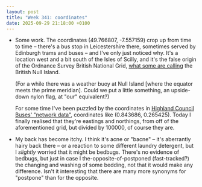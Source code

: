 ```yaml
---
layout: post
title: "Week 341: coordinates"
date: 2025-09-29 21:18:00 +0100
---
```


- Some work. The coordinates (49.766807, -7.557159) crop up from time to time – there's a bus stop in Leicestershire there, sometimes served by Edinburgh trams and buses – and I've only just noticed why. It's a location west and a bit south of the Isles of Scilly, and it's the false origin of the Ordnance Survey British National Grid, [what some are calling](https://gis.stackexchange.com/questions/456475/importing-latitude-and-longitude-data-for-uk#comment745264_456475) the British Null Island.

  (For a while there was a weather buoy at Null Island [where the equator meets the prime meridian]. Could we put a little something, an upside-down nylon flag, at "our" equivalent?)

  For some time I've been puzzled by the coordinates in [Highland Council Buses' "network data"](https://data.discoverpassenger.com/operator/highlandcouncilbuses#:~:text=Network%20Data), coordinates like (0.843686, 0.265425). Today I finally realised that they're eastings and northings, from off of the aforementioned grid, but divided by 100000, of course they are.

- My back has become itchy. I think it's acne or "bacne" – it's aberrantly hairy back there – or a reaction to some different laundry detergent, but I _slightly_ worried that it might be bedbugs. There's no evidence of bedbugs, but just in case I the-opposite-of-postponed (fast-tracked?) the changing and washing of some bedding, not that it would make any difference. Isn't it interesting that there are many more synonyms for "postpone" than for the opposite.
